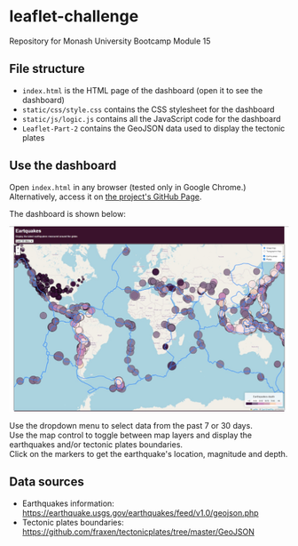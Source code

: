 # leaflet-challenge
Repository for Monash University Bootcamp Module 15

## File structure
- `index.html` is the HTML page of the dashboard (open it to see the dashboard)
- `static/css/style.css` contains the CSS stylesheet for the dashboard
- `static/js/logic.js` contains all the JavaScript code for the dashboard
- `Leaflet-Part-2` contains the GeoJSON data used to display the tectonic plates

## Use the dashboard
Open `index.html` in any browser (tested only in Google Chrome.) Alternatively, access it on [the project's GitHub Page](https://benoitchamot.github.io/leaflet-challenge/).

The dashboard is shown below:

<img src="dashboard.jpg" width="600"/>

Use the dropdown menu to select data from the past 7 or 30 days.
<br/>Use the map control to toggle between map layers and display the earthquakes and/or tectonic plates boundaries.
<br/>Click on the markers to get the earthquake's location, magnitude and depth.

## Data sources
- Earthquakes information: https://earthquake.usgs.gov/earthquakes/feed/v1.0/geojson.php
- Tectonic plates boundaries: https://github.com/fraxen/tectonicplates/tree/master/GeoJSON
